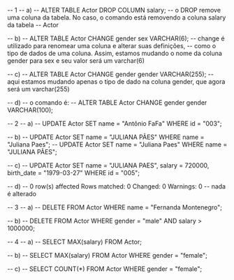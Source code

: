 -- 1
-- a)
-- ALTER TABLE Actor DROP COLUMN salary;
-- o DROP remove uma coluna da tabela. No caso, o comando está removendo a coluna salary da tabela
-- Actor

-- b)
-- ALTER TABLE Actor CHANGE gender sex VARCHAR(6);
-- change é utilizado para renomear uma coluna e alterar suas definições, 
-- como o tipo de dados de uma coluna. Assim, estamos mudando o nome da coluna gender para sex e seu valor será um varchar(6)

-- c)
-- ALTER TABLE Actor CHANGE gender gender VARCHAR(255);
-- aqui estamos mudando apenas o tipo de dado na coluna gender, que agora será um varchar(255)

-- d)
-- o comando é:
-- ALTER TABLE Actor CHANGE gender gender VARCHAR(100);


-- 2
-- a)
-- UPDATE Actor SET name = "Antônio FaFa" WHERE id = "003";

-- b)
-- UPDATE Actor SET name = "JULIANA PÃES" WHERE name = "Juliana Paes";
-- UPDATE Actor SET name = "Juliana Paes" WHERE name = "JULIANA PÃES";

-- c)
-- UPDATE Actor SET name = "JULIANA PAES", salary = 720000, birth_date = "1979-03-27" WHERE id = "005";

-- d)
-- 0 row(s) affected Rows matched: 0  Changed: 0  Warnings: 0
-- nada é alterado

-- 3
-- a)
-- DELETE FROM Actor WHERE name = "Fernanda Montenegro";

-- b)
-- DELETE FROM Actor WHERE gender = "male" AND salary > 1000000;

-- 4
-- a)
-- SELECT MAX(salary) FROM Actor;

-- b) 
-- SELECT MAX(salary) FROM Actor WHERE gender = "female";

-- c)
-- SELECT COUNT(*) FROM Actor WHERE gender = "female";

